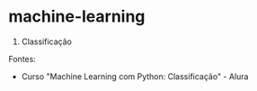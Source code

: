 # machine-learning

1) Classificação

Fontes:

- Curso "Machine Learning com Python: Classificação" - Alura

